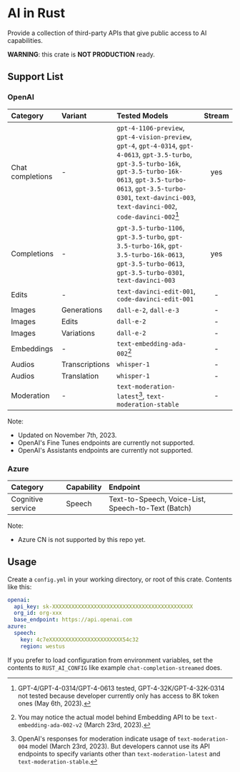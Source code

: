 # AI in Rust

Provide a collection of third-party APIs that give public access to AI capabilities.

**WARNING**: this crate is **NOT PRODUCTION** ready.

## Support List

### OpenAI

| Category         | Variant        | Tested Models            | Stream |
| :--------------- | :------------- | :----------------------- | :----: |
| Chat completions | -              | `gpt-4-1106-preview`, `gpt-4-vision-preview`, `gpt-4`, `gpt-4-0314`, `gpt-4-0613`, `gpt-3.5-turbo`, `gpt-3.5-turbo-16k`, `gpt-3.5-turbo-16k-0613`, `gpt-3.5-turbo-0613`, `gpt-3.5-turbo-0301`, `text-davinci-003`, `text-davinci-002`, `code-davinci-002`[^note_3] | yes    |ext-davinci-002`, `code-davinci-002` | yes    |
| Completions      | -              | `gpt-3.5-turbo-1106`, `gpt-3.5-turbo`, `gpt-3.5-turbo-16k`, `gpt-3.5-turbo-16k-0613`, `gpt-3.5-turbo-0613`, `gpt-3.5-turbo-0301`, `text-davinci-003`       | yes    |   | yes    |
| Edits            | -              | `text-davinci-edit-001`, `code-davinci-edit-001`  | -      |
| Images           | Generations    | `dall-e-2`, `dall-e-3`       | -      |
| Images           | Edits          | `dall-e-2`       | -      |
| Images           | Variations     | `dall-e-2`       | -      |
| Embeddings       | -              | `text-embedding-ada-002`[^note_4] | -      |
| Audios           | Transcriptions | `whisper-1`              | -      |
| Audios           | Translation    | `whisper-1`              | -      |
| Moderation       | -              | `text-moderation-latest`[^note_2], `text-moderation-stable` | -      |

Note: 
- Updated on November 7th, 2023.
- OpenAI's Fine Tunes endpoints are currently not supported.
- OpenAI's Assistants endpoints are currently not supported.

### Azure

| Category          | Capability | Endpoint       |
| :---------------- | :--------- | :------------- |
| Cognitive service | Speech     | Text-to-Speech, Voice-List, Speech-to-Text (Batch) |

Note: 
- Azure CN is not supported by this repo yet.

## Usage

Create a `config.yml` in your working directory, or root of this crate. Contents like this:

```yaml
openai:
  api_key: sk-XXXXXXXXXXXXXXXXXXXXXXXXXXXXXXXXXXXXXXXXXXXX
  org_id: org-xxx
  base_endpoint: https://api.openai.com
azure:
  speech:
    key: 4c7eXXXXXXXXXXXXXXXXXXXXXXX54c32
    region: westus
```

If you prefer to load configuration from environment variables, set the contents to `RUST_AI_CONFIG` like example `chat-completion-streamed` does.

[^note_2]: OpenAI's responses for moderation indicate usage of 
`text-moderation-004` model (March 23rd, 2023). But developers cannot use 
its API endpoints to specify variants other than `text-moderation-latest` 
and `text-moderation-stable`.

[^note_3]: GPT-4/GPT-4-0314/GPT-4-0613 tested, GPT-4-32K/GPT-4-32K-0314 not tested 
because developer currently only has access to 8K token ones (May 6th, 
2023).

[^note_4]: You may notice the actual model behind Embedding API to be 
`text-embedding-ada-002-v2` (March 23rd, 2023).